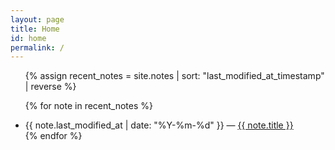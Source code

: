 ```yaml
---
layout: page
title: Home
id: home
permalink: /
---
```


<ul>
  {% assign recent_notes = site.notes | sort: "last_modified_at_timestamp" | reverse %}

  <!-- { % for note in recent_notes limit: 5 % }-->

  {% for note in recent_notes %}
    <li>
      {{ note.last_modified_at | date: "%Y-%m-%d" }} — <a class="internal-link" href="{{ site.baseurl }}{{ note.url }}">{{ note.title }}</a>
    </li>
  {% endfor %}
</ul>

<style>
  .wrapper {
    max-width: 46em;
  }
</style>
